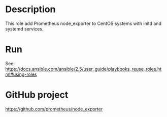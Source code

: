 # Description
This role add Prometheus node_exporter to CentOS systems with initd and systemd services.

# Run
See: https://docs.ansible.com/ansible/2.5/user_guide/playbooks_reuse_roles.html#using-roles

# GitHub project
https://github.com/prometheus/node_exporter

